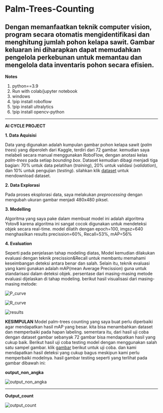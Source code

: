 # Palm-Trees-Counting
Dengan memanfaatkan teknik computer vision, program secara otomatis mengidentifikasi dan menghitung jumlah pohon kelapa sawit. Gambar keluaran ini diharapkan dapat memudahkan pengelola perkebunan untuk memantau dan mengelola data inventaris pohon secara efisien.
------------------
**Notes**
1. python==3.9
2. Run with colab/jupyter notebook
3. windows
4. !pip install roboflow
5. !pip install ultralytics
6. !pip install opencv-python
------------------

**AI CYCLE PROJECT**

**1. Data Aquisisi**

Data yang digunakan adalah kumpulan gambar pohon kelapa sawit (*palm trees*) yang diperoleh dari Kaggle, terdiri dari 72 gambar. kemudian saya melabeli secara manual menggunakan RoboFlow, dengan anotasi kelas *palm-trees* pada setiap *bounding box*. Dataset kemudian dibagi menjadi tiga bagian: 70% untuk data pelatihan (*training*), 20% untuk validasi (*validation*), dan 10% untuk pengujian (*testing*). silahkan klik [dataset](https://app.roboflow.com/palm-trees-counting/palm-trees-counting/1/export) untuk mendownload dataset.

**2. Data Explorasi**

Pada proses eksplorasi data, saya melakukan *preprocessing* dengan mengubah ukuran gambar menjadi 480x480 piksel.

**3. Modelling**

Algoritma yang saya pake dalam membuat model ini adalah algoritma Yotov8 karena algoritma ini sangat cocok digunakan untuk mendeteksi objek secara real-time. model dilatih dengan epoch=100, imgsz=640 menghasilkan results precission=60%, Recall=53%, mAP=56%


**4. Evaluation**

Seperti pada penjelasan tahap modeling diatas, Model kemudian dilakukan evaluasi dengan teknik precission&Recall untuk membantu memahami keseimbangan deteksi antara benar dan salah. Selain itu, teknik evaluasi yang kami gunakan adalah mAP(mean Average Precission) guna untuk standarisasi dalam deteksi objek. persentase dari masing-masing metode evaluasi dijelaskan di tahap modeling. berikut hasil visualisasi dari masing-masing metode:

![P_curve](https://github.com/user-attachments/assets/b591a8e3-f104-481a-b09d-cc6991512acd)

![R_curve](https://github.com/user-attachments/assets/bbabf5f4-a9b9-4a22-88f0-a3c136e9fa1a)

![results](https://github.com/user-attachments/assets/0fcaab4e-3c18-44e1-819c-24e2e37e1f62)

**KESIMPULAN**
Model palm-trees counting yang saya buat perlu diperbaiki agar mendapatkan hasil mAP yang besar. kita bisa menambahkan dataset dan memperbaiki pada hapan labeling.
sementara itu, dari hasil uji coba dengan dataset gambar sebanyak 72 gambar bisa mendapatkan hasil yang cukup baik. Berikut hasil uji coba testing model dengan menggunakan salah satu sampel gambar. klik [gambar](https://storage.googleapis.com/648010c1-f244-4641-98f2-73ff6c1b4e99/ai_assignment_20241202_count.jpeg) berikut untuk uji coba. dan kami mendapatkan hasil deteksi yang cukup bagus meskipun kami perlu memperbaiki modelnya. hasil gambar testing seperti yang terlihat pada gambar dibawah ini:

 **output_non_angka**
 
 ![output_non_angka](https://github.com/user-attachments/assets/1fd18e98-ad26-49b1-95e8-9ceabd2ab27b)

 -----------------------------------------------------------------------------------------------------
 **Output_count**
 
![output_count](https://github.com/user-attachments/assets/fd4e7e64-6f50-4568-a9dc-cb47ee473e4b)
